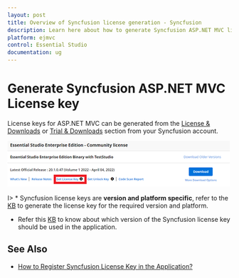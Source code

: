 ```yaml
---
layout: post
title: Overview of Syncfusion license generation - Syncfusion
description: Learn here about how to generate Syncfusion ASP.NET MVC license key for syncfusion blazor application for license validation.
platform: ejmvc
control: Essential Studio
documentation: ug
---
```


# Generate Syncfusion ASP.NET MVC License key

License keys for ASP.NET MVC can be generated from the [License & Downloads](https://syncfusion.com/account/downloads) or [Trial & Downloads](https://www.syncfusion.com/account/manage-trials/downloads) section from your Syncfusion account. 

![Get License Key](licensing-images/generate-license.png)

I> * Syncfusion license keys are **version and platform specific**, refer to the [KB](https://www.syncfusion.com/kb/8976/how-to-generate-license-key-for-licensed-products) to generate the license key for the required version and platform.
* Refer this [KB](https://www.syncfusion.com/kb/8951/which-version-syncfusion-license-key-should-i-use-in-my-application) to know about which version of the Syncfusion license key should be used in the application.

## See Also

* [How to Register Syncfusion License Key in the Application?](https://help.syncfusion.com/aspnetmvc/licensing/registering-license-keys)
